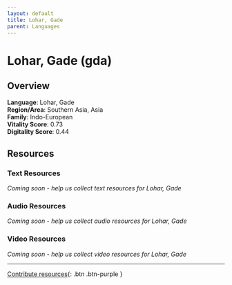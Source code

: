 ```yaml
---
layout: default
title: Lohar, Gade
parent: Languages
---
```


# Lohar, Gade (gda)

## Overview

**Language**: Lohar, Gade  
**Region/Area**: Southern Asia, Asia  
**Family**: Indo-European  
**Vitality Score**: 0.73  
**Digitality Score**: 0.44  

## Resources

### Text Resources
*Coming soon - help us collect text resources for Lohar, Gade*

### Audio Resources
*Coming soon - help us collect audio resources for Lohar, Gade*

### Video Resources
*Coming soon - help us collect video resources for Lohar, Gade*

---

[Contribute resources](https://fairtrain.github.io/){: .btn .btn-purple }
